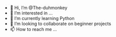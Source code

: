 - 👋 Hi, I’m @The-duhmonkey
- 👀 I’m interested in ...
- 🌱 I’m currently learning Python
- 💞️ I’m looking to collaborate on beginner projects
- 📫 How to reach me ...

<!---
The-duhmonkey/The-duhmonkey is a ✨ special ✨ repository because its `README.md` (this file) appears on your GitHub profile.
You can click the Preview link to take a look at your changes.
--->
